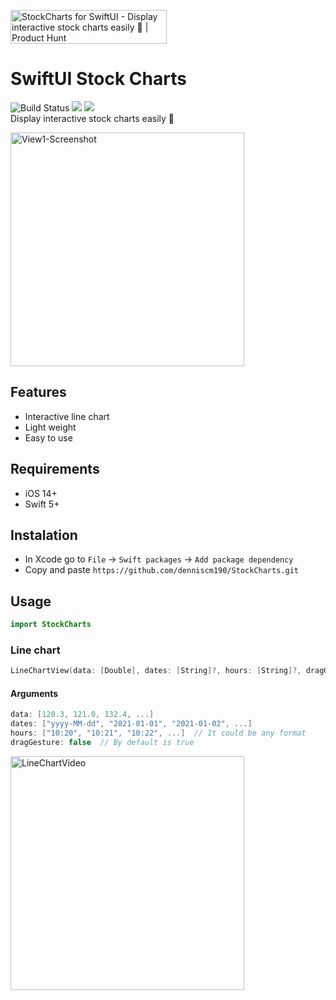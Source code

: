 <a href="https://www.producthunt.com/posts/stockcharts-for-swiftui?utm_source=badge-featured&utm_medium=badge&utm_souce=badge-stockcharts-for-swiftui" target="_blank"><img src="https://api.producthunt.com/widgets/embed-image/v1/featured.svg?post_id=295975&theme=dark" alt="StockCharts for SwiftUI - Display interactive stock charts easily 🎉 | Product Hunt" style="width: 250px; height: 54px;" width="250" height="54" /></a>

# SwiftUI Stock Charts 
![Build Status](https://github.com/denniscm190/StockCharts/actions/workflows/swift.yml/badge.svg)
[![](https://img.shields.io/endpoint?url=https%3A%2F%2Fswiftpackageindex.com%2Fapi%2Fpackages%2Fdenniscm190%2FStockCharts%2Fbadge%3Ftype%3Dswift-versions)](https://swiftpackageindex.com/denniscm190/StockCharts)
[![](https://img.shields.io/endpoint?url=https%3A%2F%2Fswiftpackageindex.com%2Fapi%2Fpackages%2Fdenniscm190%2FStockCharts%2Fbadge%3Ftype%3Dplatforms)](https://swiftpackageindex.com/denniscm190/StockCharts)   
Display interactive stock charts easily 🎉

<img width="374" alt="View1-Screenshot" src="https://user-images.githubusercontent.com/66180929/116898466-b207d000-ac36-11eb-8fb6-0a4f229307db.png">


## Features
- Interactive line chart
- Light weight
- Easy to use

## Requirements
- iOS 14+
- Swift 5+

## Instalation
- In Xcode go to `File` -> `Swift packages` -> `Add package dependency`
- Copy and paste `https://github.com/denniscm190/StockCharts.git`

## Usage
```swift
import StockCharts
```

### Line chart
```swift
LineChartView(data: [Double], dates: [String]?, hours: [String]?, dragGesture: Bool?)
```

#### Arguments
```swift
data: [120.3, 121.0, 132.4, ...]
dates: ["yyyy-MM-dd", "2021-01-01", "2021-01-02", ...]
hours: ["10:20", "10:21", "10:22", ...]  // It could be any format
dragGesture: false  // By default is true
```
<img width="374" alt="LineChartVideo" src="https://user-images.githubusercontent.com/66180929/116899623-137c6e80-ac38-11eb-8ec0-e678aea54062.gif">
